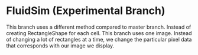 # FluidSim (Experimental Branch)

This branch uses a different method compared to master branch. Instead of creating RectangleShape for each cell. This branch uses one image. 
Instead of changing a lot of rectangles at a time, we change the particular pixel data that corresponds with our image we display.
